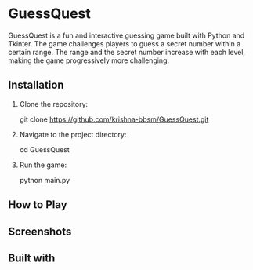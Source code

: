 # GuessQuest

GuessQuest is a fun and interactive guessing game built with Python and Tkinter. The game challenges players to guess a secret number within a certain range. The range and the secret number increase with each level, making the game progressively more challenging.

## Installation

1. Clone the repository:

	git clone https://github.com/krishna-bbsm/GuessQuest.git

2. Navigate to the project directory:

	cd GuessQuest

3. Run the game:

	python main.py

## How to Play

## Screenshots

## Built with
